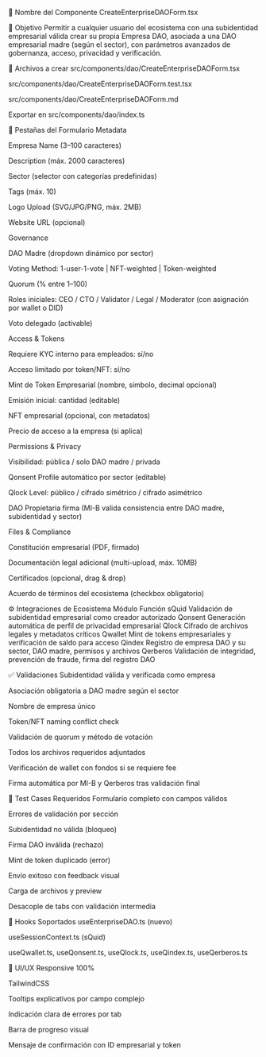 📌 Nombre del Componente
CreateEnterpriseDAOForm.tsx

🎯 Objetivo
Permitir a cualquier usuario del ecosistema con una subidentidad empresarial válida crear su propia Empresa DAO, asociada a una DAO empresarial madre (según el sector), con parámetros avanzados de gobernanza, acceso, privacidad y verificación.

📁 Archivos a crear
src/components/dao/CreateEnterpriseDAOForm.tsx

src/components/dao/CreateEnterpriseDAOForm.test.tsx

src/components/dao/CreateEnterpriseDAOForm.md

Exportar en src/components/dao/index.ts

🧩 Pestañas del Formulario
Metadata

Empresa Name (3–100 caracteres)

Description (máx. 2000 caracteres)

Sector (selector con categorías predefinidas)

Tags (máx. 10)

Logo Upload (SVG/JPG/PNG, máx. 2MB)

Website URL (opcional)

Governance

DAO Madre (dropdown dinámico por sector)

Voting Method: 1-user-1-vote | NFT-weighted | Token-weighted

Quorum (% entre 1–100)

Roles iniciales: CEO / CTO / Validator / Legal / Moderator (con asignación por wallet o DID)

Voto delegado (activable)

Access & Tokens

Requiere KYC interno para empleados: sí/no

Acceso limitado por token/NFT: sí/no

Mint de Token Empresarial (nombre, símbolo, decimal opcional)

Emisión inicial: cantidad (editable)

NFT empresarial (opcional, con metadatos)

Precio de acceso a la empresa (si aplica)

Permissions & Privacy

Visibilidad: pública / solo DAO madre / privada

Qonsent Profile automático por sector (editable)

Qlock Level: público / cifrado simétrico / cifrado asimétrico

DAO Propietaria firma (MI-B valida consistencia entre DAO madre, subidentidad y sector)

Files & Compliance

Constitución empresarial (PDF, firmado)

Documentación legal adicional (multi-upload, máx. 10MB)

Certificados (opcional, drag & drop)

Acuerdo de términos del ecosistema (checkbox obligatorio)

⚙️ Integraciones de Ecosistema
Módulo Función
sQuid Validación de subidentidad empresarial como creador autorizado
Qonsent Generación automática de perfil de privacidad empresarial
Qlock Cifrado de archivos legales y metadatos críticos
Qwallet Mint de tokens empresariales y verificación de saldo para acceso
Qindex Registro de empresa DAO y su sector, DAO madre, permisos y archivos
Qerberos Validación de integridad, prevención de fraude, firma del registro DAO

✅ Validaciones
Subidentidad válida y verificada como empresa

Asociación obligatoria a DAO madre según el sector

Nombre de empresa único

Token/NFT naming conflict check

Validación de quorum y método de votación

Todos los archivos requeridos adjuntados

Verificación de wallet con fondos si se requiere fee

Firma automática por MI-B y Qerberos tras validación final

🧪 Test Cases Requeridos
Formulario completo con campos válidos

Errores de validación por sección

Subidentidad no válida (bloqueo)

Firma DAO inválida (rechazo)

Mint de token duplicado (error)

Envío exitoso con feedback visual

Carga de archivos y preview

Desacople de tabs con validación intermedia

🔗 Hooks Soportados
useEnterpriseDAO.ts (nuevo)

useSessionContext.ts (sQuid)

useQwallet.ts, useQonsent.ts, useQlock.ts, useQindex.ts, useQerberos.ts

🎨 UI/UX
Responsive 100%

TailwindCSS

Tooltips explicativos por campo complejo

Indicación clara de errores por tab

Barra de progreso visual

Mensaje de confirmación con ID empresarial y token
